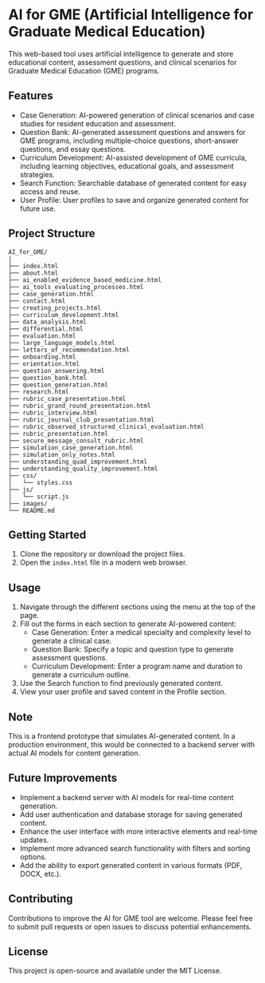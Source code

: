 # AI for GME (Artificial Intelligence for Graduate Medical Education)

This web-based tool uses artificial intelligence to generate and store educational content, assessment questions, and clinical scenarios for Graduate Medical Education (GME) programs.

## Features

- Case Generation: AI-powered generation of clinical scenarios and case studies for resident education and assessment.
- Question Bank: AI-generated assessment questions and answers for GME programs, including multiple-choice questions, short-answer questions, and essay questions.
- Curriculum Development: AI-assisted development of GME curricula, including learning objectives, educational goals, and assessment strategies.
- Search Function: Searchable database of generated content for easy access and reuse.
- User Profile: User profiles to save and organize generated content for future use.

## Project Structure

```
AI_for_GME/
│
├── index.html
├── about.html
├── ai_enabled_evidence_based_medicine.html
├── ai_tools_evaluating_processes.html
├── case_generation.html
├── contact.html
├── creating_projects.html
├── curriculum_development.html
├── data_analysis.html
├── differential.html
├── evaluation.html
├── large_language_models.html
├── letters_of_recommendation.html
├── onboarding.html
├── orientation.html
├── question_answering.html
├── question_bank.html
├── question_generation.html
├── research.html
├── rubric_case_presentation.html
├── rubric_grand_round_presentation.html
├── rubric_interview.html
├── rubric_journal_club_presentation.html
├── rubric_observed_structured_clinical_evaluation.html
├── rubric_presentation.html
├── secure_message_consult_rubric.html
├── simulation_case_generation.html
├── simulation_only_notes.html
├── understanding_quad_improvement.html
├── understanding_quality_improvement.html
├── css/
│   └── styles.css
├── js/
│   └── script.js
├── images/
└── README.md
```

## Getting Started

1. Clone the repository or download the project files.
2. Open the `index.html` file in a modern web browser.

## Usage

1. Navigate through the different sections using the menu at the top of the page.
2. Fill out the forms in each section to generate AI-powered content:
   - Case Generation: Enter a medical specialty and complexity level to generate a clinical case.
   - Question Bank: Specify a topic and question type to generate assessment questions.
   - Curriculum Development: Enter a program name and duration to generate a curriculum outline.
3. Use the Search function to find previously generated content.
4. View your user profile and saved content in the Profile section.

## Note

This is a frontend prototype that simulates AI-generated content. In a production environment, this would be connected to a backend server with actual AI models for content generation.

## Future Improvements

- Implement a backend server with AI models for real-time content generation.
- Add user authentication and database storage for saving generated content.
- Enhance the user interface with more interactive elements and real-time updates.
- Implement more advanced search functionality with filters and sorting options.
- Add the ability to export generated content in various formats (PDF, DOCX, etc.).

## Contributing

Contributions to improve the AI for GME tool are welcome. Please feel free to submit pull requests or open issues to discuss potential enhancements.

## License

This project is open-source and available under the MIT License.